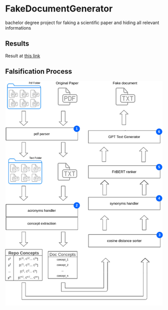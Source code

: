 # FakeDocumentGenerator

bachelor degree project for faking a scientific paper and hiding all relevant informations

## Results
Result at [this link](https://wonderful-johnson-ac6651.netlify.app/gpt_hydra_thes_automatic_bert_16)

## Falsification Process
![alt text](https://github.com/GiorgioBelli/FakeDocumentGenerator/blob/master/images/FDG_workflow.png?raw=true)

